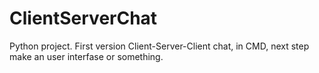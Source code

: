 # ClientServerChat
Python project. First version Client-Server-Client chat, in CMD, next step make an user interfase or something.
